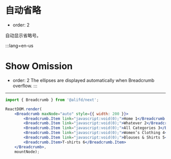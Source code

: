 # 自动省略

- order: 2

自动显示省略号。

:::lang=en-us
# Show Omission
- order: 2
The ellipses are displayed automatically when Breadcrumb overflow.
:::
---

````jsx
import { Breadcrumb } from '@alifd/next';

ReactDOM.render(
    <Breadcrumb maxNode="auto" style={{ width: 200 }}>
        <Breadcrumb.Item link="javascript:void(0);">Home 1</Breadcrumb.Item>
        <Breadcrumb.Item link="javascript:void(0);">Whatever 2</Breadcrumb.Item>
        <Breadcrumb.Item link="javascript:void(0);">All Categories 3</Breadcrumb.Item>
        <Breadcrumb.Item link="javascript:void(0);">Women’s Clothing 4</Breadcrumb.Item>
        <Breadcrumb.Item link="javascript:void(0);">Blouses & Shirts 5</Breadcrumb.Item>
        <Breadcrumb.Item>T-shirts 6</Breadcrumb.Item>
    </Breadcrumb>,
    mountNode);
````
